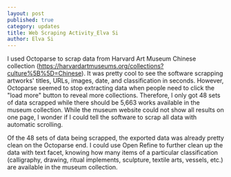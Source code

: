 ```yaml
---
layout: post
published: true
category: updates
title: Web Scraping Activity_Elva Si
author: Elva Si
---
```

I used Octoparse to scrap data from Harvard Art Museum Chinese collection (https://harvardartmuseums.org/collections?culture%5B%5D=Chinese). It was pretty cool to see the software scrapping artworks' titles, URLs, images, date, and classification in seconds. However, Octoparse seemed to stop extracting data when people need to click the "load more" button to reveal more collections. Therefore, I only got 48 sets of data scrapped while there should be 5,663 works available in the museum collection. While the museum website could not show all results on one page, I wonder if I could tell the software to scrap all data with automatic scrolling. 

Of the 48 sets of data being scrapped, the exported data was already pretty clean on the Octoparse end. I could use Open Refine to further clean up the data with text facet, knowing how many items of a particular classification (calligraphy, drawing, ritual implements, sculpture, textile arts, vessels, etc.) are available in the museum collection. 